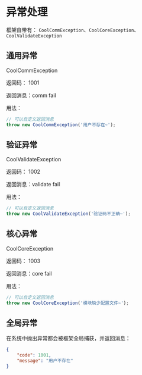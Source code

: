 

# 异常处理

框架自带有： `CoolCommException`、`CoolCoreException`、`CoolValidateException`

## 通用异常

CoolCommException

返回码： 1001

返回消息：comm fail

用法：

```ts
// 可以自定义返回消息
throw new CoolCommException('用户不存在~');
```

## 验证异常

CoolValidateException

返回码： 1002

返回消息：validate fail

用法：

```ts
// 可以自定义返回消息
throw new CoolValidateException('验证码不正确~');
```

## 核心异常

CoolCoreException

返回码： 1003

返回消息：core fail

用法：

```ts
// 可以自定义返回消息
throw new CoolCoreException('模块缺少配置文件~');
```

## 全局异常

在系统中抛出异常都会被框架全局捕获，并返回消息：

```json
{
    "code": 1001,
    "message": "用户不存在"
}
```